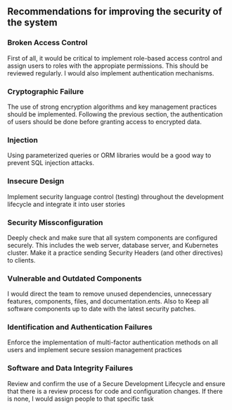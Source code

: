 ## Recommendations for improving the security of the system
### Broken Access Control
First of all, it would be critical to implement role-based access control and assign users to roles with the appropiate permissions. This should be reviewed regularly.
I would also implement authentication mechanisms.
### Cryptographic Failure
The use of strong encryption algorithms and key management practices should be implemented.
Following the previous section, the authentication of users should be done before granting access to encrypted data.
### Injection
Using parameterized queries or ORM libraries would be a good way to prevent SQL injection attacks.
### Insecure Design
Implement security language control (testing) throughout the development lifecycle and integrate it into user stories
### Security Missconfiguration
Deeply check and make sure that all system components are configured securely. This includes the web server, database server, and Kubernetes cluster.
Make it a practice sending Security Headers (and other directives) to clients.
### Vulnerable and Outdated Components
I would direct the team to remove unused dependencies, unnecessary features, components, files, and documentation.ents.
Also to Keep all software components up to date with the latest security patches.
### Identification and Authentication Failures
Enforce the implementation of multi-factor authentication methods on all users and implement secure session management practices
### Software and Data Integrity Failures
Review and confirm the use of a Secure Development Lifecycle and ensure that there is a review process for code and configuration changes. If there is none, I would assign people to that specific task